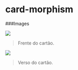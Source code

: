 ﻿# card-morphism
###Images

![](https://imgur.com/n6FUHoE)

> Frente do cartão.


![](https://imgur.com/xSQOWcW)

> Verso do cartão.
